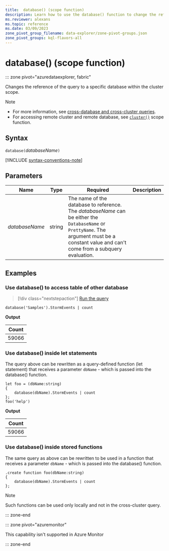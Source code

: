 ```yaml
---
title:  database() (scope function)
description: Learn how to use the database() function to change the reference of the query to a specific database within the cluster scope.
ms.reviewer: alexans
ms.topic: reference
ms.date: 03/09/2023
zone_pivot_group_filename: data-explorer/zone-pivot-groups.json
zone_pivot_groups: kql-flavors-all
---
```

# database() (scope function)

::: zone pivot="azuredataexplorer, fabric"

Changes the reference of the query to a specific database within the cluster scope.

> [!NOTE]
>
> * For more information, see [cross-database and cross-cluster queries](cross-cluster-or-database-queries.md).
> * For accessing remote cluster and remote database, see [`cluster()`](cluster-function.md) scope function.

## Syntax

`database(`*databaseName*`)`

[!INCLUDE [syntax-conventions-note](../../includes/syntax-conventions-note.md)]

## Parameters

|Name|Type|Required|Description|
|--|--|--|--|
| *databaseName* | string | The name of the database to reference. The *databaseName* can be either the `DatabaseName` or `PrettyName`. The argument must be a constant value and can't come from a subquery evaluation.|

## Examples

### Use database() to access table of other database

> [!div class="nextstepaction"]
> <a href="https://dataexplorer.azure.com/clusters/help/databases/Samples?query=H4sIAAAAAAAAA0tJLElMSixO1VAPTswtyEktVtfUCy7JL8p1LUvNKylWqFFIzi/NKwEAS+mhvycAAAA=" target="_blank">Run the query</a>

```kusto
database('Samples').StormEvents | count
```

**Output**

|Count|
|---|
|59066|

### Use database() inside let statements

The query above can be rewritten as a query-defined function (let statement) that
receives a parameter `dbName` - which is passed into the database() function.

```kusto
let foo = (dbName:string)
{
    database(dbName).StormEvents | count
};
foo('help')
```

**Output**

|Count|
|---|
|59066|

### Use database() inside stored functions

The same query as above can be rewritten to be used in a function that
receives a parameter `dbName` - which is passed into the database() function.

```kusto
.create function foo(dbName:string)
{
    database(dbName).StormEvents | count
};
```

> [!NOTE]
> Such functions can be used only locally and not in the cross-cluster query.

::: zone-end

::: zone pivot="azuremonitor"

This capability isn't supported in Azure Monitor

::: zone-end

